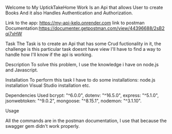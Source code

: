 Welcome to My UptickTakeHome Work
Is an Api that allows User to create Books And it also Handles Authentication and Authorization.

Link to the app: https://my-api-kelo.onrender.com
link to postman Documentation:https://documenter.getpostman.com/view/44396688/2sB2qi7xHW

Task
The Task is to create an Api that has some Crud fuctionality in it, the challenge is this particular task doesnt have view I'll have to find a way to handle how I'll know if the api is working.

Description
To solve this problem, I use the knowledge i have on node.js and Javascript.

Installation
To perform this task I have to do some installations:
node.js installation
Visual Studio installation etc.

Dependencies Used
bcrypt: "^6.0.0",
dotenv: "^16.5.0",
express: "^5.1.0",
jsonwebtoken: "^9.0.2",
mongoose: "^8.15.1",
nodemon: "^3.1.10".

Usage

All the commands are in the postman documentation, I use that because the swagger gem didn't work properly.

